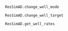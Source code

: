 ```@docs
ResSimAD.change_well_mode
```

```@docs
ResSimAD.change_well_target
```

```@docs
ResSimAD.get_well_rates
```
